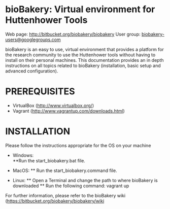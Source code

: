 
bioBakery: Virtual environment for Huttenhower Tools 
====================================================

Web page: http://bitbucket.org/biobakery/biobakery 
User group: biobakery-users@googlegroups.com 

bioBakery is an easy to use, virtual environment that provides a platform for the research community to use the Huttenhower tools without having to install on their personal machines. This documentation provides an in depth instructions on all topics related to bioBakery (installation, basic setup and advanced configuration). 

PREREQUISITES
=============

* VirtualBox (http://www.virtualbox.org/)
* Vagrant (http://www.vagrantup.com/downloads.html)

INSTALLATION 
============
Please follow the instructions appropriate for the OS on your machine

* Windows:  
**Run the start_biobakery.bat file.

* MacOS: 
** Run the start_biobakery.command file.

* Linux: 
** Open a Terminal and change the path to where bioBakery is downloaded
** Run the following command: vagrant up


For further information, please refer to the bioBakery wiki (https://bitbucket.org/biobakery/biobakery/wiki

